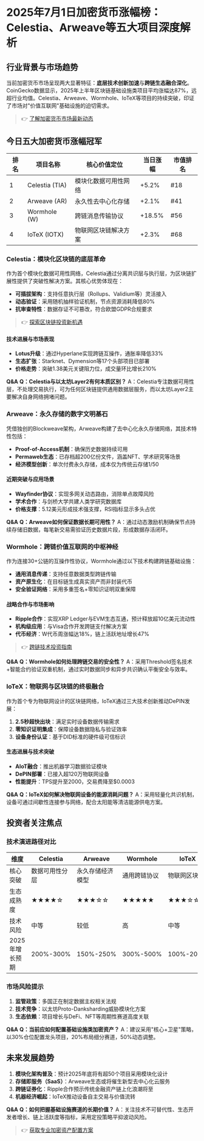 # 2025年7月1日加密货币涨幅榜：Celestia、Arweave等五大项目深度解析

## 行业背景与市场趋势
当前加密货币市场呈现两大显著特征：**底层技术创新加速**与**跨链生态融合深化**。CoinGecko数据显示，2025年上半年区块链基础设施类项目平均涨幅达87%，远超行业均值。Celestia、Arweave、Wormhole、IoTeX等项目的持续突破，印证了市场对"价值互联网"基础设施的迫切需求。

> 👉 [了解加密货币市场最新动态](https://bit.ly/okx_welcome)

## 今日五大加密货币涨幅冠军
| 排名 | 项目名称       | 核心价值定位             | 当日涨幅 | 市值排名 |
|------|----------------|--------------------------|----------|----------|
| 1    | Celestia (TIA) | 模块化数据可用性网络     | +5.2%    | #18      |
| 2    | Arweave (AR)   | 永久性去中心化存储       | +2.1%    | #41      |
| 3    | Wormhole (W)   | 跨链消息传输协议         | +18.5%   | #56      |
| 4    | IoTeX (IOTX)   | 物联网区块链解决方案     | +2.3%    | #68      |

### Celestia：模块化区块链的底层革命
作为首个模块化数据可用性网络，Celestia通过分离共识层与执行层，为区块链扩展性提供了突破性解决方案。其核心优势体现在：
- **可插拔架构**：支持任意执行层（Rollups、Validium等）灵活接入
- **动态验证**：采用随机抽样验证机制，节点资源消耗降低80%
- **抗审查特性**：数据存证不可篡改，符合欧盟GDPR合规要求

> 👉 [探索区块链投资新机遇](https://bit.ly/okx_welcome)

#### 技术进展与市场表现
- **Lotus升级**：通过Hyperlane实现跨链互操作，通胀率降低33%
- **生态扩张**：Starknet、Dymension等17个头部项目已部署
- **价格走势**：突破1.38美元关键阻力位，成交量环比增长210%

**Q&A**
**Q：Celestia与以太坊Layer2有何本质区别？**
A：Celestia专注数据可用性层，不处理交易执行，可为任何区块链提供通用数据层服务，而以太坊Layer2主要解决自身网络拥堵问题。

### Arweave：永久存储的数字文明基石
凭借独创的Blockweave架构，Arweave构建了去中心化永久存储网络，其技术特性包括：
- **Proof-of-Access机制**：确保历史数据持续可用
- **Permaweb生态**：已存档超200亿份文件，涵盖NFT、学术研究等场景
- **经济模型创新**：单次付费永久存储，成本仅为传统云存储1/50

#### 近期突破与应用场景
- **Wayfinder协议**：实现多网关动态路由，消除单点故障风险
- **学术合作**：与剑桥大学共建人类学研究数据库
- **价格支撑**：5.12美元形成技术强支撑，RSI指标显示多头占优

**Q&A**
**Q：Arweave如何保证数据长期可用性？**
A：通过动态激励机制确保节点持续存储旧数据，每笔新交易需验证历史数据片段，形成数据存活闭环。

### Wormhole：跨链价值互联网的中枢神经
作为连接30+公链的互操作性协议，Wormhole通过以下技术构建跨链基础设施：
- **通用消息传递**：支持任意数据类型跨链传输
- **资产原生化**：在目标链生成真实资产而非封装代币
- **安全验证网络**：采用多重签名+零知识证明双重保障

#### 战略合作与市场影响
- **Ripple合作**：实现XRP Ledger与EVM生态互通，预计释放超10亿美元流动性
- **机构级应用**：与Visa合作开发跨链支付解决方案
- **代币经济**：W代币周涨幅达18%，链上活跃地址增长47%

> 👉 [跨链技术投资指南](https://bit.ly/okx_welcome)

**Q&A**
**Q：Wormhole如何处理跨链交易的安全性？**
A：采用Threshold签名技术+智能合约验证双重机制，通过实时数据同步和异步共识确认平衡安全与效率。

### IoTeX：物联网与区块链的终极融合
作为首个专为物联网设计的区块链网络，IoTeX通过三大技术创新推动DePIN发展：
1. **2.5秒超快出块**：满足实时设备数据传输需求
2. **零知识证明集成**：保障设备数据隐私与验证效率
3. **设备身份认证**：基于DID标准的硬件级可信标识

#### 生态进展与技术突破
- **AIoT融合**：推出机器学习数据验证模块
- **DePIN部署**：已接入超120万物联网设备
- **性能提升**：TPS提升至2000，交易费降至$0.0003

**Q&A**
**Q：IoTeX如何解决物联网设备的能源消耗问题？**
A：采用轻量化共识机制，设备可通过间歇性连接参与网络，配合太阳能等清洁能源供电方案。

## 投资者关注焦点
### 技术演进路径对比
| 维度           | Celestia         | Arweave         | Wormhole        | IoTeX           |
|----------------|------------------|-----------------|-----------------|-----------------|
| 核心突破       | 数据可用性分层   | 永久存储经济模型| 通用跨链协议    | 物联网区块链    |
| 生态成熟度     | ★★★★☆            | ★★★☆☆           | ★★★★★           | ★★★☆☆           |
| 技术风险       | 中等             | 较低            | 高              | 中等            |
| 2025年增长预期 | 200%-300%        | 150%-250%       | 300%-500%       | 100%-200%       |

### 市场风险提示
1. **监管政策**：多国正在制定数据主权相关法规
2. **技术竞争**：以太坊Proto-Danksharding威胁模块化方案
3. **生态依赖**：项目增长与DeFi、NFT等周期性赛道高度关联

**Q&A**
**Q：当前应如何配置基础设施类加密资产？**
A：建议采用"核心+卫星"策略，以30%仓位配置龙头项目，20%布局细分赛道，50%动态调整。

## 未来发展趋势
1. **模块化架构普及**：预计2025年底将有超50个项目采用模块化设计
2. **存储即服务（SaaS）**：Arweave生态或将催生新型去中心化云服务
3. **跨链证券化**：Ripple合作预示传统金融资产链上化浪潮将至
4. **机器经济崛起**：IoTeX推动设备自主交易与价值流转

**Q&A**
**Q：如何把握基础设施赛道的长期价值？**
A：关注技术不可替代性、生态开发者增长、链上活跃度等指标，采用定投策略平抑波动风险。

> 👉 [获取专业加密资产配置方案](https://bit.ly/okx_welcome)